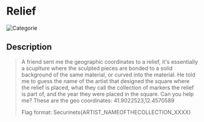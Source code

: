 # Relief
![Categorie](https://img.shields.io/badge/Category-OSINT-blue?style=for-the-badge)

## Description
>A friend sent me the geographic coordinates to a relief, it's essentially a scuplture where  the sculpted pieces are bonded to a solid background of the same material, or curved into the material.
>He told me to guess the name of the artist that designed the square where the relief is placed, what they call the collection of markers the relief is part of, and the year they were placed in the square. Can you help me?
>These are the geo coordinates: 41.9022523,12.4570589
>
>Flag format: Securinets{ARTIST_NAMEOFTHECOLLECTION_XXXX}
